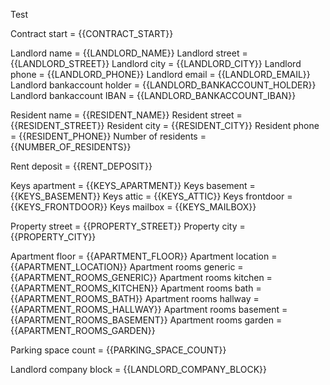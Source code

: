 Test

Contract start = {{CONTRACT_START}}

Landlord name = {{LANDLORD_NAME}}
Landlord street = {{LANDLORD_STREET}}
Landlord city = {{LANDLORD_CITY}}
Landlord phone = {{LANDLORD_PHONE}}
Landlord email = {{LANDLORD_EMAIL}}
Landlord bankaccount holder = {{LANDLORD_BANKACCOUNT_HOLDER}}
Landlord bankaccount IBAN = {{LANDLORD_BANKACCOUNT_IBAN}}

Resident name = {{RESIDENT_NAME}}
Resident street = {{RESIDENT_STREET}}
Resident city = {{RESIDENT_CITY}}
Resident phone = {{RESIDENT_PHONE}}
Number of residents = {{NUMBER_OF_RESIDENTS}}

Rent deposit = {{RENT_DEPOSIT}}

Keys apartment = {{KEYS_APARTMENT}}
Keys basement = {{KEYS_BASEMENT}}
Keys attic = {{KEYS_ATTIC}}
Keys frontdoor = {{KEYS_FRONTDOOR}}
Keys mailbox = {{KEYS_MAILBOX}}

Property street = {{PROPERTY_STREET}}
Property city = {{PROPERTY_CITY}}

Apartment floor = {{APARTMENT_FLOOR}}
Apartment location = {{APARTMENT_LOCATION}}
Apartment rooms generic = {{APARTMENT_ROOMS_GENERIC}}
Apartment rooms kitchen = {{APARTMENT_ROOMS_KITCHEN}}
Apartment rooms bath = {{APARTMENT_ROOMS_BATH}}
Apartment rooms hallway = {{APARTMENT_ROOMS_HALLWAY}}
Apartment rooms basement = {{APARTMENT_ROOMS_BASEMENT}}
Apartment rooms garden = {{APARTMENT_ROOMS_GARDEN}}

Parking space count = {{PARKING_SPACE_COUNT}}

Landlord company block = {{LANDLORD_COMPANY_BLOCK}}
